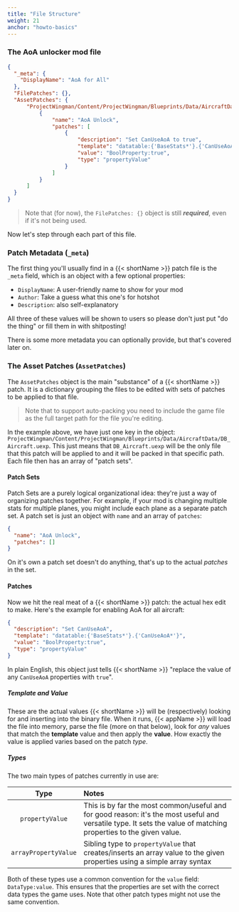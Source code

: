 ```yaml
---
title: "File Structure"
weight: 21
anchor: "howto-basics"
---
```


### The AoA unlocker mod file

```json
{
  "_meta": {
    "DisplayName": "AoA for All"
  },
  "FilePatches": {},
  "AssetPatches": {
      "ProjectWingman/Content/ProjectWingman/Blueprints/Data/AircraftData/DB_Aircraft.uexp": [
          {
              "name": "AoA Unlock",
              "patches": [
                  {
                      "description": "Set CanUseAoA to true",
                      "template": "datatable:{'BaseStats*'}.{'CanUseAoA*'}",
                      "value": "BoolProperty:true",
                      "type": "propertyValue"
                  }
              ]
          }
      ]
  }
}
```

> Note that (for now), the `FilePatches: {}` object is still ***required***, even if it's not being used.

Now let's step through each part of this file.

### Patch Metadata (<code>_meta</code>)

The first thing you'll usually find in a {{< shortName >}} patch file is the `_meta` field, which is an object with a few optional properties:

- `DisplayName`: A user-friendly name to show for your mod
- `Author`: Take a guess what this one's for hotshot
- `Description`: also self-explanatory

All three of these values will be shown to users so please don't just put "do the thing" or fill them in with shitposting!

There is some more metadata you can optionally provide, but that's covered later on.

### The Asset Patches (`AssetPatches`)

The `AssetPatches` object is the main "substance" of a {{< shortName >}} patch. It is a dictionary grouping the files to be edited with sets of patches to be applied to that file.

> Note that to support auto-packing you need to include the game file as the full target path for the file you're editing.

In the example above, we have just one key in the object: `ProjectWingman/Content/ProjectWingman/Blueprints/Data/AircraftData/DB_Aircraft.uexp`. This just means that `DB_Aircraft.uexp` will be the only file that this patch will be applied to and it will be packed in that specific path. Each file then has an array of "patch sets".

#### Patch Sets

Patch Sets are a purely logical organizational idea: they're just a way of organizing patches together. For example, if your mod is changing multiple stats for multiple planes, you might include each plane as a separate patch set. A patch set is just an object with `name` and an array of `patches`:

```json
{
  "name": "AoA Unlock",
  "patches": []
}
```

On it's own a patch set doesn't do anything, that's up to the actual _patches_ in the set.

#### Patches

Now we hit the real meat of a {{< shortName >}} patch: the actual hex edit to make. Here's the example for enabling AoA for all aircraft:

```json
{
  "description": "Set CanUseAoA",
  "template": "datatable:{'BaseStats*'}.{'CanUseAoA*'}",
  "value": "BoolProperty:true",
  "type": "propertyValue"
}
```

In plain English, this object just tells {{< shortName >}} "replace the value of any `CanUseAoA` properties with `true`".

##### Template and Value

These are the actual values {{< shortName >}} will be (respectively) looking for and inserting into the binary file. When it runs, {{< appName >}} will load the file into memory, parse the file (more on that below), look for _any_ values that match the **template** value and then apply the **value**. How exactly the value is applied varies based on the patch _type_.

##### Types

The two main types of patches currently in use are:

|Type|Notes|
|:--:|:----|
|`propertyValue`|This is by far the most common/useful and for good reason: it's the most useful and versatile type. It sets the value of matching properties to the given value.|
|`arrayPropertyValue`|Sibling type to `propertyValue` that creates/inserts an array value to the given properties using a simple array syntax|

Both of these types use a common convention for the `value` field: `DataType:value`. This ensures that the properties are set with the correct data types the game uses. Note that other patch types might not use the same convention.
